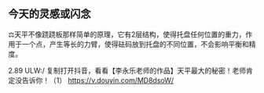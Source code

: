 ## 今天的灵感或闪念
⚖️天平不像跷跷板那样简单的原理，它有2层结构，使得托盘任何位置的重力，作用于一个点，产生等长的力臂，使得砝码放到托盘的不同位置，不会影响平衡和精度。

2.89 ULW:/ 复制打开抖音，看看【李永乐老师的作品】天平最大的秘密！老师肯定没告诉你！（1） https://v.douyin.com/MD8dsoW/